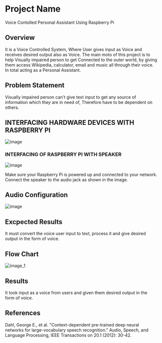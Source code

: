 # Project Name
Voice Contolled Personal Assistant Using Raspberry Pi

## Overview
It is a Voice Controlled System, Where User gives input as Voice and receives desired output also as Voice. The main moto of this project is to help Visually impaired person to get Connected to the outer world, by giving them access Wikipedia, calculator, email and music all through their voice. In total acting as a Personal Assistant.


## Problem Statement
Visually impaired person can't give text input to get any source of information which they are in need of, Therefore have to be dependent on others.

## INTERFACING HARDWARE DEVICES WITH RASPBERRY PI

![image](https://user-images.githubusercontent.com/42416500/98030584-4388b780-1e37-11eb-9c35-d51e75f07802.png)

### INTERFACING OF RASPBERRY PI WITH SPEAKER

![image](https://user-images.githubusercontent.com/42416500/98030983-d6c1ed00-1e37-11eb-83fe-e6ae00e5bc55.png)


Make sure your Raspberry Pi is powered up and connected to your network.
Connect the speaker to the audio jack as shown in the image. 

## Audio Configuration
![image](https://user-images.githubusercontent.com/42416500/98031435-7e3f1f80-1e38-11eb-8fdf-61a57e77c98e.png)

## Excpected Results
It must convert the voice user input to text, process it and give desired output in the form of voice.

## Flow Chart
![image_1](https://user-images.githubusercontent.com/42416500/97989555-b6c50600-1e04-11eb-8bf9-1dcb897094b9.PNG)

## Results
It took input as a voice from users and given them desired output in the form of voice.

## References
Dahl, George E., et al. "Context-dependent pre-trained deep neural networks for large-vocabulary speech recognition." Audio, Speech, and Language Processing, IEEE Transactions on 20.1 (2012): 30-42. 



